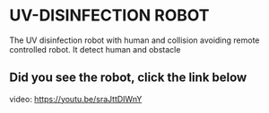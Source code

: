 # UV-DISINFECTION ROBOT
The UV disinfection robot with human and collision avoiding remote controlled robot. It detect human and obstacle  
## Did you see the robot, click the link below
video: https://youtu.be/sraJttDIWnY
